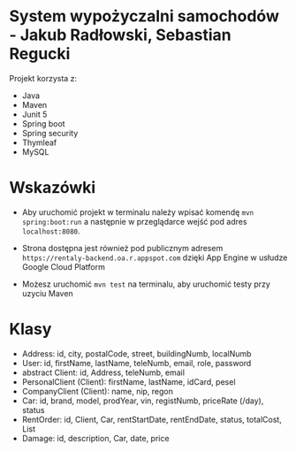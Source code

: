 # System wypożyczalni samochodów - Jakub Radłowski, Sebastian Regucki


Projekt korzysta z:
* Java
* Maven
* Junit 5
* Spring boot
* Spring security
* Thymleaf
* MySQL


# Wskazówki
* Aby uruchomić projekt w terminalu należy wpisać komendę `mvn spring:boot:run` a następnie w przeglądarce wejść pod adres `localhost:8080`.
* Strona dostępna jest również pod publicznym adresem `https://rentaly-backend.oa.r.appspot.com` dzięki App Engine w usłudze Google Cloud Platform

* Możesz uruchomić `mvn test` na terminalu, aby uruchomić testy przy uzyciu Maven


# Klasy
* Address: id, city, postalCode, street, buildingNumb, localNumb
* User: id, firstName, lastName, teleNumb, email, role, password
* abstract Client: id, Address, teleNumb, email
* PersonalClient (Client): firstName, lastName, idCard, pesel
* CompanyClient (Client): name, nip, regon 
* Car: id, brand, model, prodYear, vin, registNumb, priceRate (/day), status
* RentOrder: id, Client, Car, rentStartDate, rentEndDate, status, totalCost, List<Damage>
* Damage: id, description, Car, date, price
